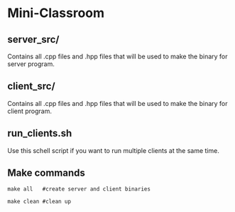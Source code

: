 # Mini-Classroom

## server_src/

Contains all .cpp files and .hpp files that will be used to make the binary for server program.

## client_src/

Contains all .cpp files and .hpp files that will be used to make the binary for client program.

## run_clients.sh

Use this schell script if you want to run multiple clients at the same time. 

## Make commands

`make all   #create server and client binaries`

`make clean #clean up`
